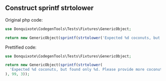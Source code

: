 ## Construct sprintf strtolower

Original php code:

```php
use Donquixote\CodegenTools\Tests\Fixtures\GenericObject;

return new GenericObject(sprintf(strtolower('Expected %d coconuts, but found only %d. Please provide more coconuts.'), 99, 3));
```

Prettified code:

```php
use Donquixote\CodegenTools\Tests\Fixtures\GenericObject;

return new GenericObject(sprintf(strtolower(
  'Expected %d coconuts, but found only %d. Please provide more coconuts.',
), 99, 3));
```
